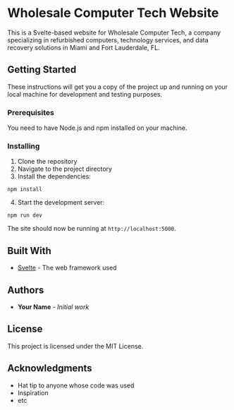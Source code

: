 # Wholesale Computer Tech Website

This is a Svelte-based website for Wholesale Computer Tech, a company specializing in refurbished computers, technology services, and data recovery solutions in Miami and Fort Lauderdale, FL.

## Getting Started

These instructions will get you a copy of the project up and running on your local machine for development and testing purposes.

### Prerequisites

You need to have Node.js and npm installed on your machine.

### Installing

1. Clone the repository
2. Navigate to the project directory
3. Install the dependencies:

```
npm install
```

4. Start the development server:

```
npm run dev
```

The site should now be running at `http://localhost:5000`.

## Built With

* [Svelte](https://svelte.dev/) - The web framework used

## Authors

* **Your Name** - *Initial work*

## License

This project is licensed under the MIT License.

## Acknowledgments

* Hat tip to anyone whose code was used
* Inspiration
* etc
